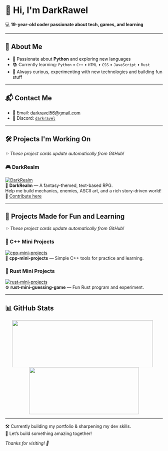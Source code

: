 
# 👋 Hi, I'm DarkRawel

💻 **19-year-old coder passionate about tech, games, and learning**

---

## 🧠 About Me
- 🎯 Passionate about **Python** and exploring new languages
- 📚 Currently learning: `Python` • `C++` • `HTML` • `CSS` • `JavaScript` • `Rust`
- 🧠 Always curious, experimenting with new technologies and building fun stuff

---

## 📬 Contact Me
- 📧 Email: [darkravel56@gmail.com](mailto:darkravel56@gmail.com)
- 💬 Discord: [`darkravel`](https://discord.com/users/1298002635403690037)

---

## 🛠️ Projects I'm Working On  
_✨ These project cards update automatically from GitHub!_

### 🎮 DarkRealm  
[![DarkRealm](https://github-readme-stats.vercel.app/api/pin/?username=DarkRawel&repo=DarkRealm&theme=radical)](https://github.com/DarkRawel/DarkRealm)  
🧪 **DarkRealm** — A fantasy-themed, text-based RPG.  
Help me build mechanics, enemies, ASCII art, and a rich story-driven world!  
🤝 [Contribute here](https://github.com/DarkRawel/DarkRealm/issues)

---

## 🚀 Projects Made for Fun and Learning  
_✨ These project cards update automatically from GitHub!_

### 🔢 C++ Mini Projects  
[![cpp-mini-projects](https://github-readme-stats.vercel.app/api/pin/?username=DarkRawel&repo=cpp-mini-projects&theme=radical)](https://github.com/DarkRawel/cpp-mini-projects)  
🧮 **cpp-mini-projects** — Simple C++ tools for practice and learning.

### 🦀 Rust Mini Projects  
[![rust-mini-projects](https://github-readme-stats.vercel.app/api/pin/?username=DarkRawel&repo=rust-mini-projects&theme=radical)](https://github.com/DarkRawel/rust-mini-projects)  
⚙️ **rust-mini-guessing-game** — Fun Rust program and experiment.

---

## 📊 GitHub Stats

<div align="center">
  <img 
    src="https://github-readme-stats.vercel.app/api?username=DarkRawel&show_icons=true&theme=radical&rank_icon=github&hide_title=true" 
    width="450" height="150" 
    style="margin-right: 10px;" 
  />
  <img 
    src="https://github-readme-stats.vercel.app/api/top-langs/?username=DarkRawel&layout=compact&theme=radical&hide=makefile,batchfile,cmake,ini" 
    width="350" height="150" 
  />
</div>

---

🛠️ Currently building my portfolio & sharpening my dev skills.  
🌱 Let’s build something amazing together!

_Thanks for visiting! 🚀_
